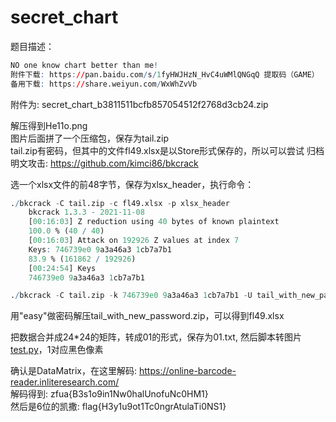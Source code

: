 # secret_chart

题目描述：  
```r
NO one know chart better than me!
附件下载: https://pan.baidu.com/s/1fyHWJHzN_HvC4uWMlQNGqQ 提取码（GAME）
备用下载: https://share.weiyun.com/WxWhZvVb
```
附件为: secret_chart_b3811511bcfb857054512f2768d3cb24.zip  

解压得到He11o.png  
图片后面拼了一个压缩包，保存为tail.zip  
tail.zip有密码，但其中的文件fl49.xlsx是以Store形式保存的，所以可以尝试 归档明文攻击: https://github.com/kimci86/bkcrack  

选一个xlsx文件的前48字节，保存为xlsx_header，执行命令：  
```r
./bkcrack -C tail.zip -c fl49.xlsx -p xlsx_header
    bkcrack 1.3.3 - 2021-11-08
    [00:16:03] Z reduction using 40 bytes of known plaintext
    100.0 % (40 / 40)
    [00:16:03] Attack on 192926 Z values at index 7
    Keys: 746739e0 9a3a46a3 1cb7a7b1
    83.9 % (161862 / 192926)
    [00:24:54] Keys
    746739e0 9a3a46a3 1cb7a7b1

./bkcrack -C tail.zip -k 746739e0 9a3a46a3 1cb7a7b1 -U tail_with_new_password.zip easy
```
用"easy"做密码解压tail_with_new_password.zip，可以得到fl49.xlsx  

把数据合并成24*24的矩阵，转成01的形式，保存为01.txt, 然后脚本转图片[test.py](files/test.py)，1对应黑色像素  

确认是DataMatrix，在这里解码: https://online-barcode-reader.inliteresearch.com/  
解码得到: zfua{B3s1o9in1Nw0halUnofuNc0HM1}  
然后是6位的凯撒: flag{H3y1u9ot1Tc0ngrAtulaTi0NS1}  
